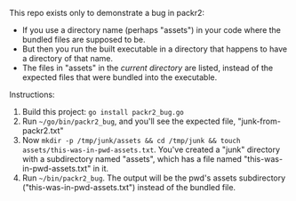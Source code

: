 This repo exists only to demonstrate a bug in packr2:

* If you use a directory name (perhaps "assets") in your code where the bundled files are supposed to be. 
* But then you run the built executable in a directory that happens to have a directory of that name.
* The files in "assets" in the *current directory* are listed, instead of the expected files that were bundled into the executable.

Instructions:

1. Build this project: `go install packr2_bug.go`
2. Run `~/go/bin/packr2_bug`, and you'll see the expected file, "junk-from-packr2.txt"
3. Now `mkdir -p /tmp/junk/assets && cd /tmp/junk && touch assets/this-was-in-pwd-assets.txt`. You've created a "junk" directory with a subdirectory named "assets", which has a file named "this-was-in-pwd-assets.txt" in it.
4. Run `~/bin/packr2_bug`. The output will be the pwd's assets subdirectory ("this-was-in-pwd-assets.txt") instead of the bundled file. 
